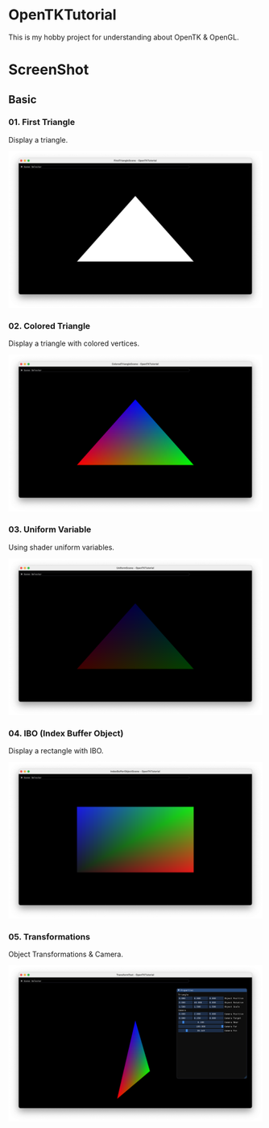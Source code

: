# OpenTKTutorial

This is my hobby project for understanding about OpenTK & OpenGL.

# ScreenShot

## Basic

### 01. First Triangle

Display a triangle.

![01. First Triangle](./Screenshot/01_first_triangle.png)

### 02. Colored Triangle

Display a triangle with colored vertices.

![02. Colored Triangle](./Screenshot/02_colored_triangle.png)

### 03. Uniform Variable

Using shader uniform variables.

![03. Uniform Variable](./Screenshot/03_uniform_variable.png)

### 04. IBO (Index Buffer Object)

Display a rectangle with IBO.

![04. IBO](./Screenshot/04_ibo.png)

### 05. Transformations

Object Transformations & Camera.

![05. Transformations](./Screenshot/05_transform.png)
